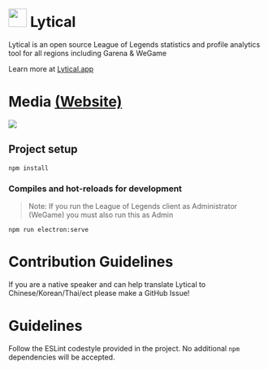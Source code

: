 # <img src="https://lyticalapp.github.io/images/Logo.png" width="36"> Lytical 

Lytical is an open source League of Legends statistics and profile analytics tool for all regions including Garena & WeGame

Learn more at [Lytical.app](https://lytical.app)

# Media [(Website)](https://lytical.app)

![](https://i.imgur.com/TPzePxj.png)



## Project setup
```
npm install
```

### Compiles and hot-reloads for development 
> Note: If you run the League of Legends client as Administrator (WeGame) you must also run this as Admin
```
npm run electron:serve
```

# Contribution Guidelines

If you are a native speaker and can help translate Lytical to Chinese/Korean/Thai/ect please make a GitHub Issue!

# Guidelines

Follow the ESLint codestyle provided in the project. No additional `npm` dependencies will be accepted.
